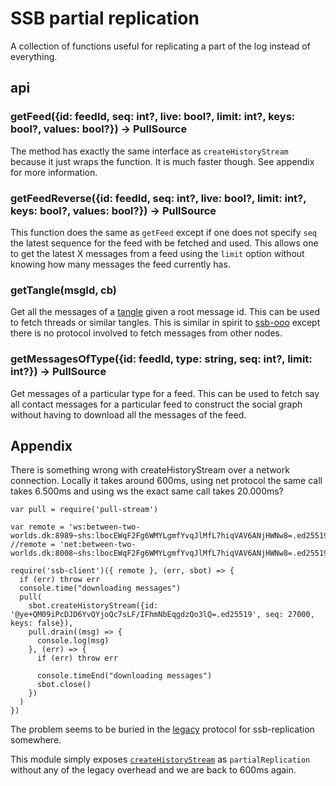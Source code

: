 # SSB partial replication

A collection of functions useful for replicating a part of the log
instead of everything.

## api

### getFeed({id: feedId, seq: int?, live: bool?, limit: int?, keys: bool?, values: bool?}) -> PullSource

The method has exactly the same interface as `createHistoryStream`
because it just wraps the function. It is much faster though. See
appendix for more information.

### getFeedReverse({id: feedId, seq: int?, live: bool?, limit: int?, keys: bool?, values: bool?}) -> PullSource

This function does the same as `getFeed` except if one does
not specify `seq` the latest sequence for the feed with be fetched and
used. This allows one to get the latest X messages from a feed using
the `limit` option without knowing how many messages the feed
currently has.

### getTangle(msgId, cb)

Get all the messages of a [tangle](https://github.com/ssbc/ssb-tangle)
given a root message id. This can be used to fetch threads or similar
tangles. This is similar in spirit to
[ssb-ooo](https://github.com/ssbc/ssb-ooo) except there is no protocol
involved to fetch messages from other nodes.

### getMessagesOfType({id: feedId, type: string, seq: int?, limit: int?}) -> PullSource

Get messages of a particular type for a feed. This can be used to
fetch say all contact messages for a particular feed to construct the
social graph without having to download all the messages of the feed.

## Appendix

There is something wrong with createHistoryStream over a network
connection. Locally it takes around 600ms, using net protocol the same
call takes 6.500ms and using ws the exact same call takes 20.000ms?

```
var pull = require('pull-stream')

var remote = 'ws:between-two-worlds.dk:8989~shs:lbocEWqF2Fg6WMYLgmfYvqJlMfL7hiqVAV6ANjHWNw8=.ed25519'
//remote = 'net:between-two-worlds.dk:8008~shs:lbocEWqF2Fg6WMYLgmfYvqJlMfL7hiqVAV6ANjHWNw8=.ed25519'

require('ssb-client')({ remote }, (err, sbot) => {
  if (err) throw err
  console.time("downloading messages")
  pull(
    sbot.createHistoryStream({id: '@ye+QM09iPcDJD6YvQYjoQc7sLF/IFhmNbEqgdzQo3lQ=.ed25519', seq: 27000, keys: false}),
    pull.drain((msg) => {
      console.log(msg)
    }, (err) => {
      if (err) throw err

      console.timeEnd("downloading messages")
      sbot.close()
    })
  )
})
```

The problem seems to be buried in the
[legacy](https://github.com/ssbc/ssb-replicate/blob/master/legacy.js)
protocol for ssb-replication somewhere.

This module simply exposes [`createHistoryStream`](https://ssbc.github.io/scuttlebutt-protocol-guide/#createHistoryStream) as `partialReplication` without any of the legacy overhead and we are back to 600ms again.
